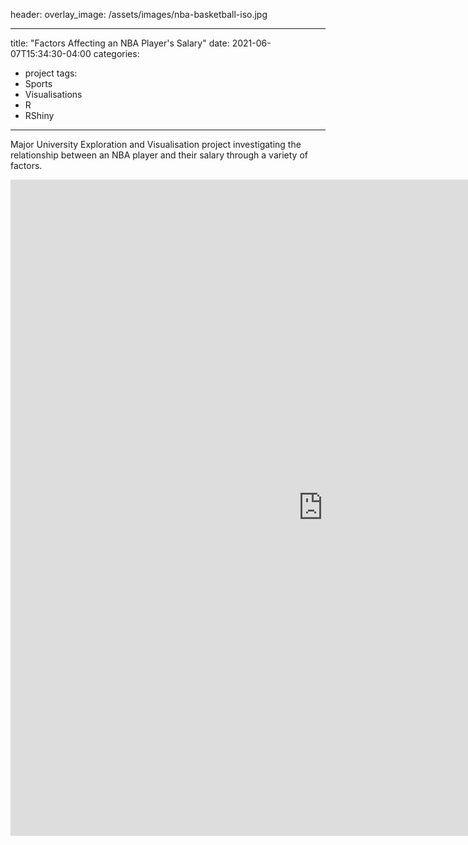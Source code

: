 header:
  overlay_image: /assets/images/nba-basketball-iso.jpg

---
title: "Factors Affecting an NBA Player's Salary"
date: 2021-06-07T15:34:30-04:00
categories:
  - project
tags:
  - Sports
  - Visualisations
  - R
  - RShiny
---

Major University Exploration and Visualisation project investigating the relationship between an NBA player and their salary through a variety of factors.

<div class="video-container">
    <iframe src="https://braedenalford.shinyapps.io/NBASalaryProject/" height="1050" width="1000" allowfullscreen="" frameborder="0">
    </iframe>
</div>
